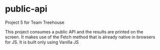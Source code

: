 # public-api
Project 5 for Team Treehouse

This project consumes a public API and the results are printed on the screen. It makes use of the Fetch method that is already native in browsers for JS.
It is built only using Vanilla JS
